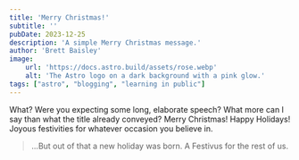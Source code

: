 ```yaml
---
title: 'Merry Christmas!'
subtitle: ''
pubDate: 2023-12-25
description: 'A simple Merry Christmas message.'
author: 'Brett Baisley'
image:
    url: 'https://docs.astro.build/assets/rose.webp'
    alt: 'The Astro logo on a dark background with a pink glow.'
tags: ["astro", "blogging", "learning in public"]
---
```


What? Were you expecting some long, elaborate speech? What more can I say than what the title already conveyed? Merry Christmas! Happy Holidays! Joyous festivities for whatever occasion you believe in.

> ...But out of that a new holiday was born. A Festivus for the rest of us. 